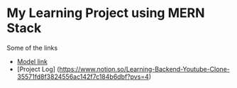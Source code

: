 # My Learning Project using MERN Stack

Some of the links
- [Model link](https://drive.google.com/file/d/1C9s9vIpfBngNbqTj81LP1yixde8M-Il8/view?usp=sharing)
- [Project Log] (https://www.notion.so/Learning-Backend-Youtube-Clone-35571fd8f3824556ac142f7c184b6dbf?pvs=4)
